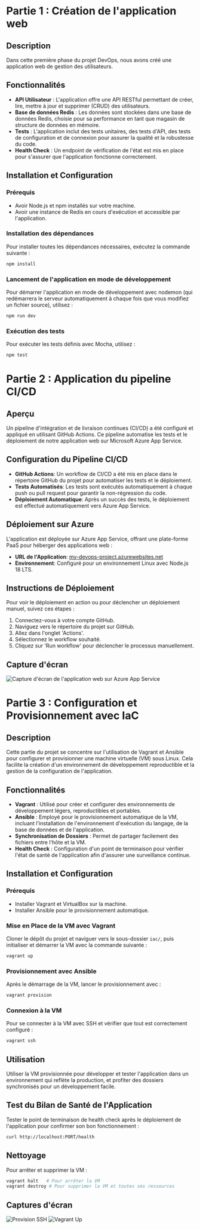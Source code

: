 # Partie 1 : Création de l'application web

## Description
Dans cette première phase du projet DevOps, nous avons créé une application web de gestion des utilisateurs.

## Fonctionnalités
- **API Utilisateur** : L'application offre une API RESTful permettant de créer, lire, mettre à jour et supprimer (CRUD) des utilisateurs.
- **Base de données Redis** : Les données sont stockées dans une base de données Redis, choisie pour sa performance en tant que magasin de structure de données en mémoire.
- **Tests** : L'application inclut des tests unitaires, des tests d'API, des tests de configuration et de connexion pour assurer la qualité et la robustesse du code.
- **Health Check** : Un endpoint de vérification de l'état est mis en place pour s'assurer que l'application fonctionne correctement.

## Installation et Configuration

### Prérequis
- Avoir Node.js et npm installés sur votre machine.
- Avoir une instance de Redis en cours d'exécution et accessible par l'application.

### Installation des dépendances
Pour installer toutes les dépendances nécessaires, exécutez la commande suivante :
```bash
npm install
```
### Lancement de l'application en mode de développement
Pour démarrer l'application en mode de développement avec nodemon (qui redémarrera le serveur automatiquement à chaque fois que vous modifiez un fichier source), utilisez :
```bash
npm run dev
```

### Exécution des tests
Pour exécuter les tests définis avec Mocha, utilisez :
```bash
npm test
```

# Partie 2 : Application du pipeline CI/CD

## Aperçu
Un pipeline d'intégration et de livraison continues (CI/CD) a été configuré et appliqué en utilisant GitHub Actions. Ce pipeline automatise les tests et le déploiement de notre application web sur Microsoft Azure App Service.

## Configuration du Pipeline CI/CD

- **GitHub Actions**: Un workflow de CI/CD a été mis en place dans le répertoire GitHub du projet pour automatiser les tests et le déploiement.
- **Tests Automatisés**: Les tests sont exécutés automatiquement à chaque push ou pull request pour garantir la non-régression du code.
- **Déploiement Automatique**: Après un succès des tests, le déploiement est effectué automatiquement vers Azure App Service.

## Déploiement sur Azure

L'application est déployée sur Azure App Service, offrant une plate-forme PaaS pour héberger des applications web :

- **URL de l'Application**: [my-devops-project.azurewebsites.net](http://my-devops-project.azurewebsites.net)
- **Environnement**: Configuré pour un environnement Linux avec Node.js 18 LTS.

## Instructions de Déploiement

Pour voir le déploiement en action ou pour déclencher un déploiement manuel, suivez ces étapes :

1. Connectez-vous à votre compte GitHub.
2. Naviguez vers le répertoire du projet sur GitHub.
3. Allez dans l'onglet 'Actions'.
4. Sélectionnez le workflow souhaité.
5. Cliquez sur 'Run workflow' pour déclencher le processus manuellement.

## Capture d'écran
![Capture d'écran de l'application web sur Azure App Service](images/2/azure.png)

# Partie 3 : Configuration et Provisionnement avec IaC

## Description
Cette partie du projet se concentre sur l'utilisation de Vagrant et Ansible pour configurer et provisionner une machine virtuelle (VM) sous Linux. Cela facilite la création d'un environnement de développement reproductible et la gestion de la configuration de l'application.

## Fonctionnalités
- **Vagrant** : Utilisé pour créer et configurer des environnements de développement légers, reproductibles et portables.
- **Ansible** : Employé pour le provisionnement automatique de la VM, incluant l'installation de l'environnement d'exécution du langage, de la base de données et de l'application.
- **Synchronisation de Dossiers** : Permet de partager facilement des fichiers entre l'hôte et la VM.
- **Health Check** : Configuration d'un point de terminaison pour vérifier l'état de santé de l'application afin d'assurer une surveillance continue.

## Installation et Configuration

### Prérequis
- Installer Vagrant et VirtualBox sur la machine.
- Installer Ansible pour le provisionnement automatique.

### Mise en Place de la VM avec Vagrant
Cloner le dépôt du projet et naviguer vers le sous-dossier `iac/`, puis initialiser et démarrer la VM avec la commande suivante :
```bash
vagrant up
```

### Provisionnement avec Ansible
Après le démarrage de la VM, lancer le provisionnement avec :
```bash
vagrant provision
```

### Connexion à la VM
Pour se connecter à la VM avec SSH et vérifier que tout est correctement configuré :
```bash
vagrant ssh
```

## Utilisation
Utiliser la VM provisionnée pour développer et tester l'application dans un environnement qui reflète la production, et profiter des dossiers synchronisés pour un développement facile.

## Test du Bilan de Santé de l'Application
Tester le point de terminaison de health check après le déploiement de l'application pour confirmer son bon fonctionnement :
```bash
curl http://localhost:PORT/health
```

## Nettoyage
Pour arrêter et supprimer la VM :
```bash
vagrant halt   # Pour arrêter la VM
vagrant destroy # Pour supprimer la VM et toutes ses ressources
```

## Captures d'écran
![Provision SSH](images/3/provision_ssh.png)
![Vagrant Up](images/3/up.png)

